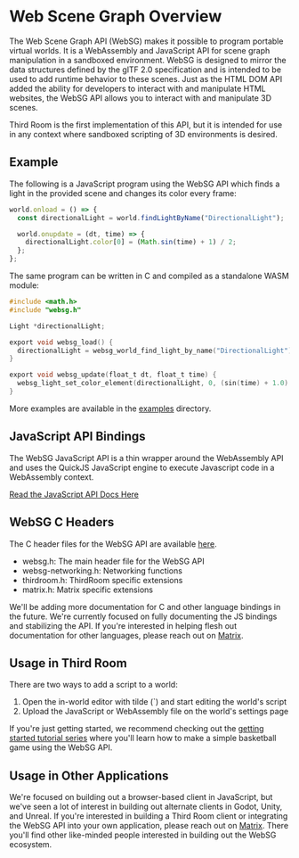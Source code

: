 # Web Scene Graph Overview

The Web Scene Graph API (WebSG) makes it possible to program portable virtual worlds. It is a WebAssembly and JavaScript API for scene graph manipulation in a sandboxed environment. WebSG is designed to mirror the data structures defined by the glTF 2.0 specification and is intended to be used to add runtime behavior to these scenes. Just as the HTML DOM API added the ability for developers to interact with and manipulate HTML websites, the WebSG API allows you to interact with and manipulate 3D scenes.

Third Room is the first implementation of this API, but it is intended for use in any context where sandboxed scripting of 3D environments is desired.

## Example

The following is a JavaScript program using the WebSG API which finds a light in the provided scene and changes its color every frame:

```js
world.onload = () => {
  const directionalLight = world.findLightByName("DirectionalLight");

  world.onupdate = (dt, time) => {
    directionalLight.color[0] = (Math.sin(time) + 1) / 2;
  };
};
```

The same program can be written in C and compiled as a standalone WASM module:

```c
#include <math.h>
#include "websg.h"

Light *directionalLight;

export void websg_load() {
  directionalLight = websg_world_find_light_by_name("DirectionalLight");
}

export void websg_update(float_t dt, float_t time) {
  websg_light_set_color_element(directionalLight, 0, (sin(time) + 1.0) / 2.0)
}
```

More examples are available in the [examples](https://github.com/matrix-org/thirdroom/tree/main/examples/) directory.

## JavaScript API Bindings

The WebSG JavaScript API is a thin wrapper around the WebAssembly API and uses the QuickJS JavaScript engine to execute Javascript code in a WebAssembly context.

[Read the JavaScript API Docs Here](../../websg-js/)

## WebSG C Headers

The C header files for the WebSG API are available [here](https://github.com/matrix-org/thirdroom/tree/main/src/engine/scripting/emscripten/src).

- websg.h: The main header file for the WebSG API
- websg-networking.h: Networking functions
- thirdroom.h: ThirdRoom specific extensions
- matrix.h: Matrix specific extensions

We'll be adding more documentation for C and other language bindings in the future. We're currently focused
on fully documenting the JS bindings and stabilizing the API. If you're interested in helping flesh out documentation for other languages, please reach out on [Matrix](https://matrix.to/#/#thirdroom-dev:matrix.org).

## Usage in Third Room

There are two ways to add a script to a world:

1. Open the in-world editor with tilde (`) and start editing the world's script
2. Upload the JavaScript or WebAssembly file on the world's settings page

If you're just getting started, we recommend checking out the [getting started tutorial series](./basketball/part-1) where you'll learn how to make a simple basketball game using the WebSG API.

## Usage in Other Applications

We're focused on building out a browser-based client in JavaScript, but we've seen a lot of interest in building out alternate clients in Godot, Unity, and Unreal. If you're interested in building a Third Room client or integrating the WebSG API into your own application, please reach out on [Matrix](https://matrix.to/#/#thirdroom-dev:matrix.org). There you'll find other like-minded people interested in building out the WebSG ecosystem.
